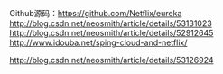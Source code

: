
Github源码：https://github.com/Netflix/eureka
http://blog.csdn.net/neosmith/article/details/53131023
http://blog.csdn.net/neosmith/article/details/52912645
http://www.idouba.net/sping-cloud-and-netflix/


http://blog.csdn.net/neosmith/article/details/53126924